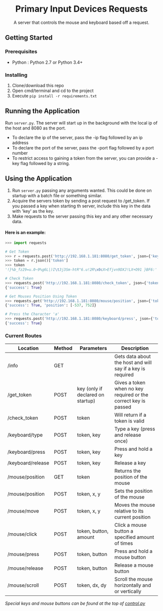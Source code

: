 <h1 align="center">Primary Input Devices Requests</h1>
<p align="center">A server that controls the mouse and keyboard based off a request.</p>

## Getting Started

### Prerequisites
 - Python : Python 2.7 or Python 3.4+

### Installing
1. Clone/download this repo
2. Open cmd/terminal and cd to the project
3. Execute ```pip install -r requirements.txt```

## Running the Application
Run ```server.py```. The server will start up in the background with the local ip of the host and 8080 as the port.
 - To declare the ip of the server, pass the -ip flag followed by an ip address
 - To declare the port of the server, pass the -port flag followed by a port number
 - To restrict access to gaining a token from the server, you can provide a -key flag followed by a string.

## Using the Application
1. Run ```server.py``` passing any arguments wanted. This could be done on startup with a batch file or something similar.
2. Acquire the servers token by sending a post request to /get_token. If you passed a key when starting th server, include this key in the data with 'key' as the key.
3. Make requests to the server passing this key and any other necessary data.

#### Here is an example:
```python
>>> import requests

# Get Token
>>> r = requests.post('http://192.168.1.181:8080/get_token', json={'key':'keyDeclaredOnStartUp'})
>>> token = r.json()['token']
>>> token
'!}%b_fz29=u.0~9%g6L|)I\t3j3Sm-htR"6.u!2R\x0cX>Efjvn9DXJ!LX+O91 }BF6:'

# Check Token
>>> requests.post('http://192.168.1.181:8080/check_token', json={'token': token}).json()
{'success': True}

# Get Mouses Position Using Token
>>> requests.get('http://192.168.1.181:8080/mouse/position', json={'token':token}).json()
{'success': True, 'position': [-537, 752]}

# Press the Character 'a'
>>> requests.post('http://192.168.1.181:8080/keyboard/press', json={'token':token, 'key': 'a'}).json()
{'success': True}
```

### Current Routes

| Location | Method | Parameters | Description |
|----------|--------|------------|-------------|
| /info | GET |  | Gets data about the host and will say if a key is required |
| /get_token | POST | key (only if declared on startup) | Gives a token when no key required or the correct key is passed |
| /check_token | POST | token | Will return if a token is valid |
| /keyboard/type | POST | token, key | Type a key (press and release once) |
| /keyboard/press | POST | token, key | Press and hold a key |
| /keyboard/release | POST | token, key | Release a key |
| /mouse/position | GET | token | Returns the position of the mouse |
| /mouse/position | POST | token, x, y | Sets the position of the mouse |
| /mouse/move | POST | token, x, y | Moves the mouse relative to its current position |
| /mouse/click | POST | token, button, amount | Click a mouse button a specified amount of times |
| /mouse/press | POST | token, button | Press and hold a mouse button |
| /mouse/release | POST | token, button | Release a mouse button |
| /mouse/scroll | POST | token, dx, dy | Scroll the mouse horizontally and or vertically |

*Special keys and mouse buttons can be found at the top of [control.py](https://github.com/brentvollebregt/primary-input-devices-requests/blob/master/control.py#L11-42)*